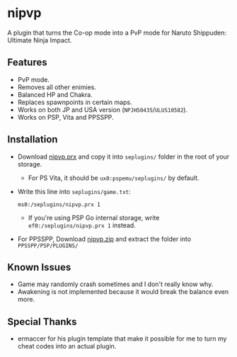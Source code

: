 # nipvp
A plugin that turns the Co-op mode into a PvP mode for Naruto Shippuden: Ultimate Ninja Impact.
## Features
- PvP mode.
- Removes all other enimies.
- Balanced HP and Chakra.
- Replaces spawnpoints in certain maps.
- Works on both JP and USA version (`NPJH50435`/`ULUS10582`).
- Works on PSP, Vita and PPSSPP.
## Installation
- Download [nipvp.prx](https://github.com/CelloPoly314/nipvp/releases) and copy it into `seplugins/` folder in the root of your storage.

  - For PS Vita, it should be `ux0:pspemu/seplugins/` by default.

  
- Write this line into `seplugins/game.txt`:
  ```
  ms0:/seplugins/nipvp.prx 1
  ```
  - If you're using PSP Go internal storage, write `ef0:/seplugins/nipvp.prx 1` instead.

- For PPSSPP, Download [nipvp.zip](https://github.com/CelloPoly314/nipvp/releases) and extract the folder into `PPSSPP/PSP/PLUGINS/`

## Known Issues
- Game may randomly crash sometimes and I don't really know why.
- Awakening is not implemented because it would break the balance even more.
## Special Thanks
- ermaccer for his plugin template that make it possible for me to turn my cheat codes into an actual plugin.